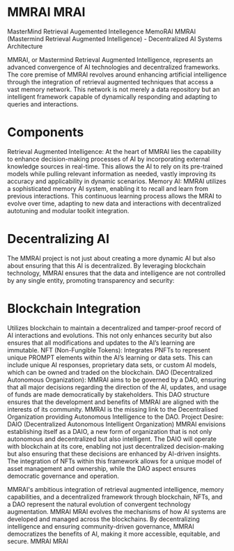 # MMRAI MRAI
MasterMind Retrieval Augemented Intellegence MemoRAI
MMRAI (Mastermind Retrieval Augmented Intelligence) - Decentralized AI Systems Architecture

MMRAI, or Mastermind Retrieval Augmented Intelligence, represents an advanced convergence of AI technologies and decentralized frameworks. The core premise of MMRAI revolves around enhancing artificial intelligence through the integration of retrieval augmented techniques that access a vast memory network. This network is not merely a data repository but an intelligent framework capable of dynamically responding and adapting to queries and interactions.

# Components
Retrieval Augmented Intelligence: At the heart of MMRAI lies the capability to enhance decision-making processes of AI by incorporating external knowledge sources in real-time. This allows the AI to rely on its pre-trained models while pulling relevant information as needed, vastly improving its accuracy and applicability in dynamic scenarios.
Memory AI: MMRAI utilizes a sophisticated memory AI system, enabling it to recall and learn from previous interactions. This continuous learning process allows the MRAI to evolve over time, adapting to new data and interactions with decentralized autotuning and modular toolkit integration.
# Decentralizing AI
The MMRAI project is not just about creating a more dynamic AI but also about ensuring that this AI is decentralized. By leveraging blockchain technology, MMRAI ensures that the data and intelligence are not controlled by any single entity, promoting transparency and security:

# Blockchain Integration 
Utilizes blockchain to maintain a decentralized and tamper-proof record of AI interactions and evolutions. This not only enhances security but also ensures that all modifications and updates to the AI’s learning are immutable.
NFT (Non-Fungible Tokens): Integrates PNFTs to represent unique PROMPT elements within the AI’s learning or data sets. This can include unique AI responses, proprietary data sets, or custom AI models, which can be owned and traded on the blockchain.
DAO (Decentralized Autonomous Organization): MMRAI aims to be governed by a DAO, ensuring that all major decisions regarding the direction of the AI, updates, and usage of funds are made democratically by stakeholders. This DAO structure ensures that the development and benefits of MMRAI are aligned with the interests of its community. MMRAI is the missing link to the Decentralised Organization providing Autonomous Intelligence to the DAO. 
Project Desire: DAIO (Decentralized Autonomous Intelligent Organization)
MMRAI envisions establishing itself as a DAIO, a new form of organization that is not only autonomous and decentralized but also intelligent. The DAIO will operate with blockchain at its core, enabling not just decentralized decision-making but also ensuring that these decisions are enhanced by AI-driven insights. The integration of NFTs within this framework allows for a unique model of asset management and ownership, while the DAO aspect ensures democratic governance and operation.

MMRAI's ambitious integration of retrieval augmented intelligence, memory capabilities, and a decentralized framework through blockchain, NFTs, and a DAO represent the natural evolution of convergent technology augmentation. MMRAI MRAI evolves the mechanisms of how AI systems are developed and managed across the blockchains. By decentralizing intelligence and ensuring community-driven governance, MMRAI democratizes the benefits of AI, making it more accessible, equitable, and secure. MMRAI MRAI
